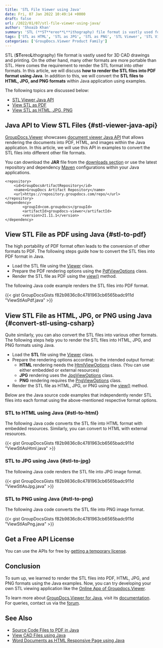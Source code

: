 ```yaml
---
title: 'STL File Viewer using Java'
date: Fri, 07 Jan 2022 10:49:14 +0000
draft: false
url: /2022/01/07/stl-file-viewer-using-java/
author: 'Shoaib Khan'
summary: 'STL (**ST**ereo**L**ithography) file format is vastly used for 3D CAD drawings and printing. On the other hand, there are many other formats that are more portable than STL. Here comes the requirement to render the STL format into other formats. In this article, we will discuss **how to render the STL files into PDF format using Java**. In addition to this, we will convert the **STL files to HTML, JPG, and PNG formats** within Java application using examples.'
tags: ['STL as HTML', 'STL as JPG', 'STL as PNG', 'STL Viewer', 'STL Viewer using Java', 'View STL', 'View STL as PDF']
categories: ['GroupDocs.Viewer Product Family']
---
```


STL (**ST**ereo**L**ithography) file format is vastly used for 3D CAD drawings and printing. On the other hand, many other formats are more portable than STL. Here comes the requirement to render the STL format into other formats. In this article, we will discuss **how to render the STL files into PDF format using Java**. In addition to this, we will convert the **STL files to HTML, JPG, and PNG formats** within Java application using examples.

The following topics are discussed below:

*   [STL Viewer Java API](#stl-viewer-java-api)
*   [View STL as PDF](#stl-to-pdf)
*   [View STL as HTML, JPG, PNG](#convert-stl-using-csharp)

## Java API to View STL Files {#stl-viewer-java-api}

[GroupDocs.Viewer](https://products.groupdocs.com/viewer/) showcases [document viewer Java API](https://products.groupdocs.com/viewer/net/) that allows rendering the documents into PDF, HTML, and images within the Java application. In this article, we will use this API in examples to convert the STL files into different other file formats.

You can download the **JAR** file from the [downloads section](https://downloads.groupdocs.com/viewer/java) or use the latest repository and dependency [Maven](https://repository.groupdocs.com/webapp/#/artifacts/browse/tree/General/repo/com/groupdocs) configurations within your Java applications.

```
<repository>
	<id>GroupDocsArtifactRepository</id>
	<name>GroupDocs Artifact Repository</name>
	<url>https://repository.groupdocs.com/repo/</url>
</repository>
<dependency>
        <groupId>com.groupdocs</groupId>
        <artifactId>groupdocs-viewer</artifactId>
        <version>21.11.1</version> 
</dependency>
```

## View STL File as PDF using Java {#stl-to-pdf}

The high portability of PDF format often leads to the conversion of other formats to PDF. The following steps guide how to convert the STL files into PDF format in Java.

*   Load the STL file using the [Viewer](https://apireference.groupdocs.com/viewer/java/com.groupdocs.viewer/Viewer) class.
*   Prepare the PDF rendering options using the [PdfViewOptions](https://apireference.groupdocs.com/viewer/java/com.groupdocs.viewer.options/PdfViewOptions) class.
*   Render the STL file as PDF using the [view()](https://apireference.groupdocs.com/viewer/java/com.groupdocs.viewer/Viewer#view(com.groupdocs.viewer.options.ViewOptions)) method.

The following Java code example renders the STL files into PDF format.

{{< gist GroupDocsGists f82b9836c8c4781963cb6565badc911d "ViewStlAsPdf.java" >}}

## View STL File as HTML, JPG, or PNG using Java {#convert-stl-using-csharp}

Quite similarly, you can also convert the STL files into various other formats. The following steps help you to render the STL files into HTML, JPG, and PNG formats using Java.

*   Load the **STL** file using the [Viewer](https://apireference.groupdocs.com/viewer/java/com.groupdocs.viewer/Viewer) class.
*   Prepare the rendering options according to the intended output format:
    *   **HTML** rendering needs the [](https://apireference.groupdocs.com/viewer/net/groupdocs.viewer.options/pdfviewoptions)[HtmlViewOptions](https://apireference.groupdocs.com/viewer/java/com.groupdocs.viewer.options/HtmlViewOptions) class. (You can use either embedded or external resources)
    *   **JPG** rendering uses the [JpgViewOptions](https://apireference.groupdocs.com/viewer/java/com.groupdocs.viewer.options/JpgViewOptions) class.
    *   **PNG** rendering requires the [PngViewOptions](https://apireference.groupdocs.com/viewer/java/com.groupdocs.viewer.options/PngViewOptions) class.
*   Render the STL file as HTML, JPG, or PNG using the [view()](https://apireference.groupdocs.com/viewer/java/com.groupdocs.viewer/Viewer#view(com.groupdocs.viewer.options.ViewOptions)) method.

Below are the Java source code examples that independently render STL files into each format using the above-mentioned respective format options.

### STL to HTML using Java {#stl-to-html}

The following Java code converts the STL file into HTML format with embedded resources. Similarly, you can convert to HTML with external resources.

{{< gist GroupDocsGists f82b9836c8c4781963cb6565badc911d "ViewStlAsHtml.java" >}}

### STL to JPG using Java {#stl-to-jpg}

The following Java code renders the STL file into JPG image format.

{{< gist GroupDocsGists f82b9836c8c4781963cb6565badc911d "ViewStlAsJpg.java" >}}

### STL to PNG using Java {#stl-to-png}

The following Java code converts the STL file into PNG image format.

{{< gist GroupDocsGists f82b9836c8c4781963cb6565badc911d "ViewStlAsPng.java" >}}

## Get a Free API License

You can use the APIs for free by [getting a temporary license](https://purchase.groupdocs.com/temporary-license).

## Conclusion

To sum up, we learned to render the STL files into PDF, HTML, JPG, and PNG formats using the Java examples. Now, you can try developing your own STL viewing application like the [Online App of Groupdocs.Viewer](https://products.groupdocs.app/viewer).

To learn more about [GroupDocs.Viewer for Java](https://products.groupdocs.com/viewer/java/), visit its [documentation](https://docs.groupdocs.com/viewer/). For queries, contact us via the [forum](https://forum.groupdocs.com/).

## See Also

*   [Source Code Files to PDF in Java](https://blog.groupdocs.com/2021/12/16/convert-source-code-to-pdf-in-java/)
*   [View CAD Files using Java](https://blog.groupdocs.com/2021/04/05/viewing-cad-documents-using-java/)
*   [Word Documents as HTML Responsive Page using Java](https://blog.groupdocs.com/2021/09/23/view-word-documents-as-responsive-html-page-using-java/)




